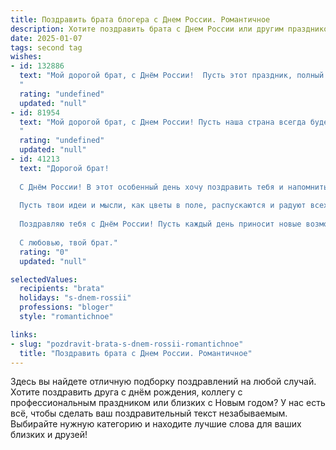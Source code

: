 ```yaml
---
title: Поздравить брата блогера с Днем России. Романтичное
description: Хотите поздравить брата с Днем России или другим праздником? Наш ИИ создаст незабываемое поздравление, а вы обязательно выделитесь среди других.  
date: 2025-01-07
tags: second tag
wishes:
- id: 132886
  text: "Мой дорогой брат, с Днём России!  Пусть этот праздник, полный света и гордости за нашу Родину, наполнит твою жизнь яркими красками, как твоё вдохновение, которое ты так щедро делишь со всем миром в своем блоге.  Пусть твоя  творческая энергия никогда не иссякнет, а каждый пост будет наполнен любовью и  искренностью, подобно нежному летнему ветру, овевающему поля нашей прекрасной страны.  Я люблю тебя!
  "
  rating: "undefined"
  updated: "null"
- id: 81954
  text: "Мой дорогой брат, с Днем России! Пусть наша страна всегда будет для нас символом свободы, любви и процветания. Пусть твоя блогерская деятельность приносит тебе не только успех, но и вдохновение, как этот прекрасный день!
  "
  rating: "undefined"
  updated: "null"
- id: 41213
  text: "Дорогой брат!
  
  С Днём России! В этот особенный день хочу поздравить тебя и напомнить, как горжусь тем, что ты делаешь. Ты не только талантливый блогер, который вдохновляет многих, но и человек с открытым сердцем, который помогает нам видеть красоту и уникальность нашей страны.
  
  Пусть твои идеи и мысли, как цветы в поле, распускаются и радуют всех вокруг! Желаю тебе творческого вдохновения, ярких эмоций и пусть твой путь будет всегда освещён светом любви и поддержки. Верь в себя и продолжай делиться с миром своей невероятной энергией и талантом.
  
  Поздравляю тебя с Днём России! Пусть каждый день приносит новые возможности и радостные моменты!
  
  С любовью, твой брат."
  rating: "0"
  updated: "null"

selectedValues:
  recipients: "brata"
  holidays: "s-dnem-rossii"
  professions: "bloger"
  style: "romantichnoe"

links:
- slug: "pozdravit-brata-s-dnem-rossii-romantichnoe"
  title: "Поздравить брата с Днем России. Романтичное"
---
```


Здесь вы найдете отличную подборку поздравлений на любой случай. 
Хотите поздравить друга с днём рождения, коллегу с профессиональным праздником или близких с Новым годом? У нас есть всё, чтобы сделать ваш поздравительный текст незабываемым. Выбирайте нужную категорию и находите лучшие слова для ваших близких и друзей!
